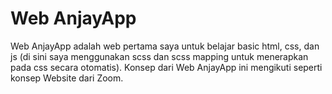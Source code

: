 # Web AnjayApp
Web AnjayApp adalah web pertama saya untuk belajar basic html, css, dan js (di sini saya menggunakan scss dan scss mapping untuk menerapkan pada css secara otomatis). Konsep dari Web AnjayApp ini mengikuti seperti konsep Website dari Zoom.

